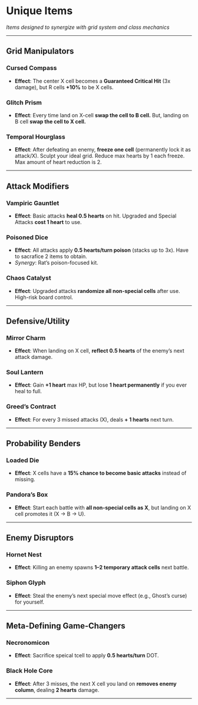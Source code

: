 # Unique Items
*Items designed to synergize with grid system and class mechanics*

---

## **Grid Manipulators**  
### **Cursed Compass**  
- **Effect**: The center X cell becomes a **Guaranteed Critical Hit** (3x damage), but R cells **+10%** to be X cells.  


### **Glitch Prism**  
- **Effect**: Every time land on X-cell **swap the cell to B cell.** But, landing on B cell **swap the cell to X cell.**  


### **Temporal Hourglass**  
- **Effect**: After defeating an enemy, **freeze one cell** (permanently lock it as attack/X). Sculpt your ideal grid. Reduce max hearts by 1 each freeze. Max amount of heart reduction is 2.

---

## **Attack Modifiers**  
### **Vampiric Gauntlet**  
- **Effect**: Basic attacks **heal 0.5 hearts** on hit. Upgraded and Special Attacks **cost 1 heart** to use.  


### **Poisoned Dice**  
- **Effect**: All attacks apply **0.5 hearts/turn poison** (stacks up to 3x). Have to sacrafice 2 items to obtain.
- *Synergy*: Rat’s poison-focused kit.  

### **Chaos Catalyst**  
- **Effect**: Upgraded attacks **randomize all non-special cells** after use. High-risk board control.  

---

## **Defensive/Utility**  
### **Mirror Charm**  
- **Effect**: When landing on X cell, **reflect 0.5 hearts** of the enemy’s next attack damage.  


### **Soul Lantern**  
- **Effect**: Gain **+1 heart** max HP, but lose **1 heart permanently** if you ever heal to full.  

### **Greed’s Contract**  
- **Effect**: For every 3 missed attacks (X), deals **+ 1 hearts** next turn. 

---

## **Probability Benders**  
### **Loaded Die**  
- **Effect**: X cells have a **15% chance to become basic attacks** instead of missing.  

### **Pandora’s Box**  
- **Effect**: Start each battle with **all non-special cells as X**, but landing on X cell promotes it (X → B → U).



---

## **Enemy Disruptors**  
### **Hornet Nest**  
- **Effect**: Killing an enemy spawns **1–2 temporary attack cells** next battle.  


### **Siphon Glyph**  
- **Effect**: Steal the enemy’s next special move effect (e.g., Ghost’s curse) for yourself.  

---

## **Meta-Defining Game-Changers**  
### **Necronomicon**  
- **Effect**: Sacrifice speical tcell to apply **0.5 hearts/turn** DOT.  

### **Black Hole Core**  
- **Effect**: After 3 misses, the next X cell you land on **removes enemy column**, dealing **2 hearts** damage.  
---